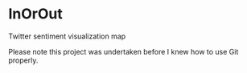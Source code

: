 # InOrOut
Twitter sentiment visualization map 

Please note this project was undertaken before I knew how to use Git properly.
